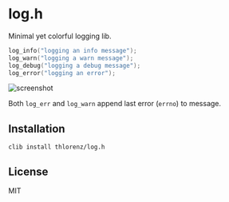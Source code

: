 # log.h

Minimal yet colorful logging lib.

```C
log_info("logging an info message");
log_warn("logging a warn message");
log_debug("logging a debug message");
log_error("logging an error");
```

![screenshot](https://raw.github.com/thlorenz/log.h/master/assets/screenshot.png)

Both `log_err` and `log_warn` append last error (`errno`) to message.

## Installation

    clib install thlorenz/log.h

## License

MIT
